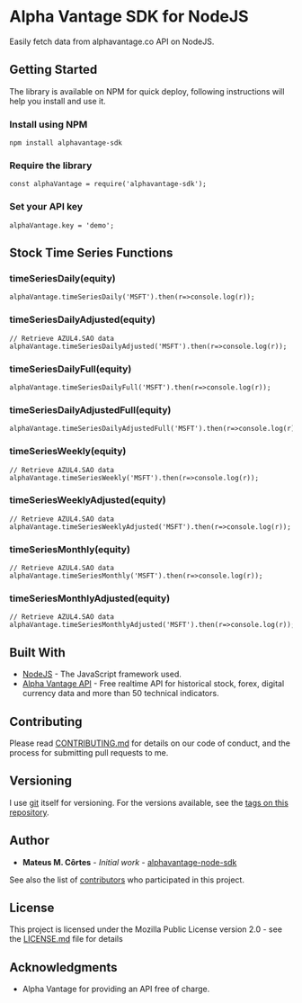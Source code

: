 # Alpha Vantage SDK for NodeJS

Easily fetch data from alphavantage.co API on NodeJS.

## Getting Started

The library is available on NPM for quick deploy, following instructions will help you install and use it.

### Install using NPM

```
npm install alphavantage-sdk
```

### Require the library

```
const alphaVantage = require('alphavantage-sdk');
```

### Set your API key

```
alphaVantage.key = 'demo';
```

## Stock Time Series Functions

### timeSeriesDaily(equity)

```
alphaVantage.timeSeriesDaily('MSFT').then(r=>console.log(r));
```
### timeSeriesDailyAdjusted(equity)

```
// Retrieve AZUL4.SAO data
alphaVantage.timeSeriesDailyAdjusted('MSFT').then(r=>console.log(r));
```
### timeSeriesDailyFull(equity)

```
alphaVantage.timeSeriesDailyFull('MSFT').then(r=>console.log(r));
```
### timeSeriesDailyAdjustedFull(equity)

```
alphaVantage.timeSeriesDailyAdjustedFull('MSFT').then(r=>console.log(r));
```
### timeSeriesWeekly(equity)

```
// Retrieve AZUL4.SAO data
alphaVantage.timeSeriesWeekly('MSFT').then(r=>console.log(r));
```
### timeSeriesWeeklyAdjusted(equity)

```
// Retrieve AZUL4.SAO data
alphaVantage.timeSeriesWeeklyAdjusted('MSFT').then(r=>console.log(r));
```
### timeSeriesMonthly(equity)

```
// Retrieve AZUL4.SAO data
alphaVantage.timeSeriesMonthly('MSFT').then(r=>console.log(r));
```
### timeSeriesMonthlyAdjusted(equity)

```
// Retrieve AZUL4.SAO data
alphaVantage.timeSeriesMonthlyAdjusted('MSFT').then(r=>console.log(r));
```

## Built With

* [NodeJS](https://nodejs.org/) - The JavaScript framework used.
* [Alpha Vantage API](https://www.alphavantage.co/) - Free realtime API for historical stock, forex, digital currency data and more than 50 technical indicators. 

## Contributing

Please read [CONTRIBUTING.md](https://gist.github.com/PurpleBooth/b24679402957c63ec426) for details on our code of conduct, and the process for submitting pull requests to me.

## Versioning

I use [git](https://git-scm.com/) itself for versioning. For the versions available, see the [tags on this repository](https://github.com/mmendescortes/alphavantage-node-sdk/tags). 

## Author

* **Mateus M. Côrtes** - *Initial work* - [alphavantage-node-sdk](https://github.com/mmendescortes/alphavantage-node-sdk/)

See also the list of [contributors](https://github.com/mmendescortes/alphavantage-node-sdk/contributors/) who participated in this project.

## License

This project is licensed under the Mozilla Public License version 2.0 - see the [LICENSE.md](LICENSE.md) file for details

## Acknowledgments

* Alpha Vantage for providing an API free of charge.

